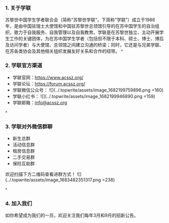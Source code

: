 ### **1. 关于学联**
苏黎世中国学生学者联合会（简称“苏黎世学联”，下简称“学联”）成立于1986年，是由中国驻瑞士大使馆和中国驻苏黎世总领馆引导的在苏中国学生的自治组织，致力于自我服务、自我管理以及自我教育。学联是在苏黎世独立、主动开展学生工作的关键团体，为在苏中国学生学者（包括但不限于本科、硕士、博士、博后及访问学者）与大使馆、总领馆之间建立沟通的桥梁；同时，它还是与兄弟学联、在苏各类协会及其他相关组织发展友好关系和合作的纽带。
^

### **2. 学联官方渠道**

* 学联官网：<https://www.acssz.org/>
* 学联论坛：<https://forum.acssz.org/>
* 学联微信公众号：
  ![](../.topwrite/assets/image_1682199759896.png =160)
* 学联小红书：
  ![](../.topwrite/assets/image_1682199946890.png =159)
* 学联邮箱：<info@acssz.org>

^

### **3. 学联对外微信群聊**

* 新生总群
* 活动信息群
* 租房信息群
* 二手交易群
* 保险互助群

欢迎扫描下方二维码查看进群方式！
![](../.topwrite/assets/image_1683482351317.png =238)

^
### **4. 加入我们**
如你希望成为我们的一员，欢迎关注我们每年3月和9月的招新公告。